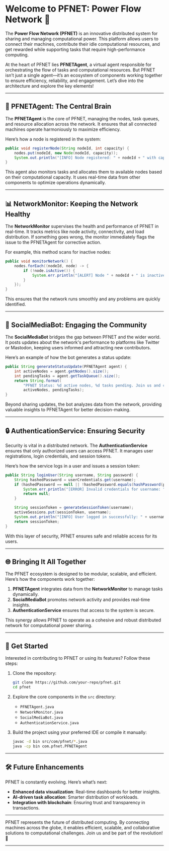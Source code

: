 # Welcome to PFNET: Power Flow Network 🚀

The **Power Flow Network (PFNET)** is an innovative distributed system for sharing and managing computational power. This platform allows users to connect their machines, contribute their idle computational resources, and get rewarded while supporting tasks that require high-performance computing.

At the heart of PFNET lies **PFNETAgent**, a virtual agent responsible for orchestrating the flow of tasks and computational resources. But PFNET isn’t just a single agent—it’s an ecosystem of components working together to ensure efficiency, reliability, and engagement. Let’s dive into the architecture and explore the key elements!

---

## 🌟 PFNETAgent: The Central Brain  

The **PFNETAgent** is the core of PFNET, managing the nodes, task queues, and resource allocation across the network. It ensures that all connected machines operate harmoniously to maximize efficiency.

Here’s how a node is registered in the system:  

```java
public void registerNode(String nodeId, int capacity) {
    nodes.put(nodeId, new Node(nodeId, capacity));
    System.out.println("[INFO] Node registered: " + nodeId + " with capacity " + capacity);
}
```

This agent also monitors tasks and allocates them to available nodes based on their computational capacity. It uses real-time data from other components to optimize operations dynamically.

---

## 📊 NetworkMonitor: Keeping the Network Healthy  

The **NetworkMonitor** supervises the health and performance of PFNET in real-time. It tracks metrics like node activity, connectivity, and load distribution. If something goes wrong, the monitor immediately flags the issue to the PFNETAgent for corrective action.

For example, this method scans for inactive nodes:  

```java
public void monitorNetwork() {
    nodes.forEach((nodeId, node) -> {
        if (!node.isActive()) {
            System.err.println("[ALERT] Node " + nodeId + " is inactive!");
        }
    });
}
```

This ensures that the network runs smoothly and any problems are quickly identified.

---

## 🤖 SocialMediaBot: Engaging the Community  

The **SocialMediaBot** bridges the gap between PFNET and the wider world. It posts updates about the network's performance to platforms like Twitter or Mastodon, keeping users informed and attracting new contributors.

Here’s an example of how the bot generates a status update:  

```java
public String generateStatusUpdate(PFNETAgent agent) {
    int activeNodes = agent.getNodes().size();
    int pendingTasks = agent.getTaskQueue().size();
    return String.format(
        "PFNET Status: %d active nodes, %d tasks pending. Join us and contribute your computational power!",
        activeNodes, pendingTasks);
}
```

Beyond sharing updates, the bot analyzes data from the network, providing valuable insights to PFNETAgent for better decision-making.

---

## 🔒 AuthenticationService: Ensuring Security  

Security is vital in a distributed network. The **AuthenticationService** ensures that only authorized users can access PFNET. It manages user registrations, login credentials, and session tokens.  

Here’s how the service logs in a user and issues a session token:  

```java
public String loginUser(String username, String password) {
    String hashedPassword = userCredentials.get(username);
    if (hashedPassword == null || !hashedPassword.equals(hashPassword(password))) {
        System.err.println("[ERROR] Invalid credentials for username: " + username);
        return null;
    }

    String sessionToken = generateSessionToken(username);
    activeSessions.put(sessionToken, username);
    System.out.println("[INFO] User logged in successfully: " + username);
    return sessionToken;
}
```

With this layer of security, PFNET ensures safe and reliable access for its users.

---

## 🌐 Bringing It All Together  

The PFNET ecosystem is designed to be modular, scalable, and efficient. Here’s how the components work together:  

1. **PFNETAgent** integrates data from the **NetworkMonitor** to manage tasks dynamically.  
2. **SocialMediaBot** promotes network activity and provides real-time insights.  
3. **AuthenticationService** ensures that access to the system is secure.  

This synergy allows PFNET to operate as a cohesive and robust distributed network for computational power sharing.

---

## 🚀 Get Started  

Interested in contributing to PFNET or using its features? Follow these steps:  

1. Clone the repository:  
   ```bash
   git clone https://github.com/your-repo/pfnet.git
   cd pfnet
   ```

2. Explore the core components in the `src` directory:  
   - `PFNETAgent.java`
   - `NetworkMonitor.java`
   - `SocialMediaBot.java`
   - `AuthenticationService.java`

3. Build the project using your preferred IDE or compile it manually:  
   ```bash
   javac -d bin src/com/pfnet/*.java
   java -cp bin com.pfnet.PFNETAgent
   ```

---

## 🛠 Future Enhancements  

PFNET is constantly evolving. Here’s what’s next:  
- **Enhanced data visualization**: Real-time dashboards for better insights.  
- **AI-driven task allocation**: Smarter distribution of workloads.  
- **Integration with blockchain**: Ensuring trust and transparency in transactions.

---

PFNET represents the future of distributed computing. By connecting machines across the globe, it enables efficient, scalable, and collaborative solutions to computational challenges. Join us and be part of the revolution! 🚀  

--- 
